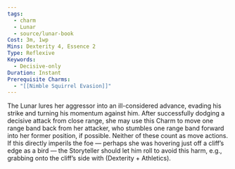 ```yaml
---
tags:
  - charm
  - Lunar
  - source/lunar-book
Cost: 3m, 1wp
Mins: Dexterity 4, Essence 2
Type: Reflexive
Keywords:
  - Decisive-only
Duration: Instant
Prerequisite Charms:
  - "[[Nimble Squirrel Evasion]]"
---
```

The Lunar lures her aggressor into an ill-considered advance, evading his strike and turning his momentum against him. After successfully dodging a decisive attack from close range, she may use this Charm to move one range band back from her attacker, who stumbles one range band forward into her former position, if possible. Neither of these count as move actions. If this directly imperils the foe — perhaps she was hovering just off a cliff’s edge as a bird — the Storyteller should let him roll to avoid this harm, e.g., grabbing onto the cliff’s side with (Dexterity + Athletics).